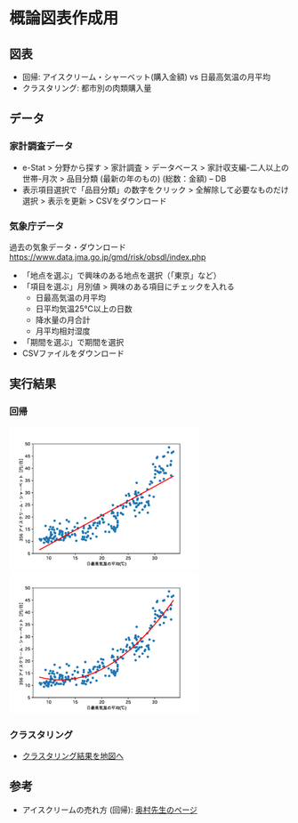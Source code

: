 # 概論図表作成用

## 図表

- 回帰: アイスクリーム・シャーベット(購入金額) vs 日最高気温の月平均
- クラスタリング: 都市別の肉類購入量

## データ

### 家計調査データ

- e-Stat > 分野から探す > 家計調査 > データベース > 家計収支編-二人以上の世帯-月次 > 品目分類 (最新の年のもの) (総数：金額) – DB
- 表示項目選択で「品目分類」の数字をクリック > 全解除して必要なものだけ選択 > 表示を更新 > CSVをダウンロード

### 気象庁データ

過去の気象データ・ダウンロード https://www.data.jma.go.jp/gmd/risk/obsdl/index.php

- 「地点を選ぶ」で興味のある地点を選択（「東京」など）
- 「項目を選ぶ」月別値 > 興味のある項目にチェックを入れる
    - 日最高気温の月平均
    - 日平均気温25°C以上の日数
    - 降水量の月合計
    - 月平均相対湿度
- 「期間を選ぶ」で期間を選択
- CSVファイルをダウンロード

## 実行結果

### 回帰
<img alt="1st-order" src="fig/regression-white-1st_page_2.png" height="256">
<img alt="1st-order" src="fig/regression-white-2nd_page_2.png" height="256">

### クラスタリング

- [クラスタリング結果を地図へ](https://hkawash.github.io/sis-intro/map-clustering_2014-2018.html)

## 参考

- アイスクリームの売れ方 (回帰): [奥村先生のページ](https://oku.edu.mie-u.ac.jp/~okumura/stat/160118.html)
